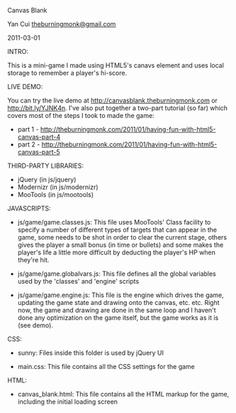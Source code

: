 Canvas Blank

Yan Cui
theburningmonk@gmail.com

2011-03-01

INTRO:

This is a mini-game I made using HTML5's canavs element and uses local storage to remember a player's hi-score.

LIVE DEMO:

You can try the live demo at http://canvasblank.theburningmonk.com or http://bit.ly/YJNK4n.
I've also put together a two-part tutorial (so far) which covers most of the steps I took to made the game:
* part 1 - http://theburningmonk.com/2011/01/having-fun-with-html5-canvas-part-4
* part 2 - http://theburningmonk.com/2011/01/having-fun-with-html5-canvas-part-5

THIRD-PARTY LIBRARIES:
* jQuery (in js/jquery)
* Modernizr (in js/modernizr)
* MooTools (in js/mootools)

JAVASCRIPTS:
* js/game/game.classes.js: This file uses MooTools' Class facility to specify a number of different types of 
targets that can appear in the game, some needs to be shot in order to clear the current stage, others gives the
player a small bonus (in time or bullets) and some makes the player's life a little more difficult by deducting
the player's HP when they're hit.

* js/game/game.globalvars.js: This file defines all the global variables used by the 'classes' and 'engine' scripts

* js/game/game.engine.js: This file is the engine which drives the game, updating the game state and drawing onto
the canvas, etc. etc. Right now, the game and drawing are done in the same loop and I haven't done any optimization
on the game itself, but the game works as it is (see demo).

CSS:
* sunny: Files inside this folder is used by jQuery UI

* main.css: This file contains all the CSS settings for the game

HTML:
* canvas_blank.html: This file contains all the HTML markup for the game, including the initial loading screen
